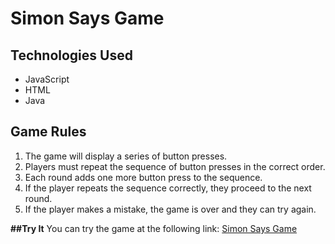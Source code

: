 # Simon Says Game

## Technologies Used
- JavaScript
- HTML
- Java
## Game Rules
1. The game will display a series of button presses.
2. Players must repeat the sequence of button presses in the correct order.
3. Each round adds one more button press to the sequence.
4. If the player repeats the sequence correctly, they proceed to the next round.
5. If the player makes a mistake, the game is over and they can try again.

**##Try It**
You can try the game at the following link:
[Simon Says Game](https://66681db90e46b1e225e3559c--dazzling-tapioca-cc6fb4.netlify.app/)
